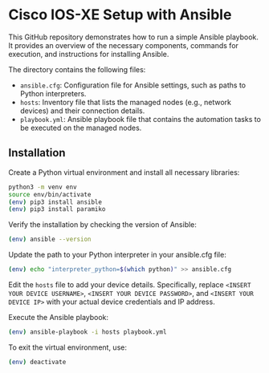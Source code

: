 # Cisco IOS-XE Setup with Ansible

This GitHub repository demonstrates how to run a simple Ansible playbook. It provides an overview of the necessary components, commands for execution, and instructions for installing Ansible.

The directory contains the following files:

- `ansible.cfg`: Configuration file for Ansible settings, such as paths to Python interpreters.
- `hosts`: Inventory file that lists the managed nodes (e.g., network devices) and their connection details.
- `playbook.yml`: Ansible playbook file that contains the automation tasks to be executed on the managed nodes.

## Installation

Create a Python virtual environment and install all necessary libraries:

```bash
python3 -m venv env
source env/bin/activate
(env) pip3 install ansible
(env) pip3 install paramiko
```

Verify the installation by checking the version of Ansible:

```bash
(env) ansible --version
```

Update the path to your Python interpreter in your ansible.cfg file:

```bash
(env) echo "interpreter_python=$(which python)" >> ansible.cfg
```

Edit the `hosts` file to add your device details. Specifically, replace `<INSERT YOUR DEVICE USERNAME>`, `<INSERT YOUR DEVICE PASSWORD>`, and `<INSERT YOUR DEVICE IP>` with your actual device credentials and IP address.

Execute the Ansible playbook:
```bash
(env) ansible-playbook -i hosts playbook.yml
```

To exit the virtual environment, use:

```bash
(env) deactivate
```
